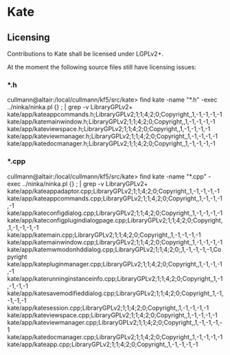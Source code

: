 # Kate

## Licensing

Contributions to Kate shall be licensed under LGPLv2+.

At the moment the following source files still have licensing issues:

### *.h

cullmann@altair:/local/cullmann/kf5/src/kate> find kate -name "*.h" -exec ../ninka/ninka.pl {} \; | grep -v LibraryGPLv2\+
kate/app/kateappcommands.h;LibraryGPLv2;1;1;4;2;0;Copyright,,1,-1,-1,-1,-1
kate/app/katemainwindow.h;LibraryGPLv2;1;1;4;2;0;Copyright,,1,-1,-1,-1,-1
kate/app/kateviewspace.h;LibraryGPLv2;1;1;4;2;0;Copyright,,1,-1,-1,-1,-1
kate/app/kateviewmanager.h;LibraryGPLv2;1;1;4;2;0;Copyright,,1,-1,-1,-1,-1
kate/app/katedocmanager.h;LibraryGPLv2;1;1;4;2;0;Copyright,,1,-1,-1,-1,-1

### *.cpp

cullmann@altair:/local/cullmann/kf5/src/kate> find kate -name "*.cpp" -exec ../ninka/ninka.pl {} \; | grep -v LibraryGPLv2\+
kate/app/kateappadaptor.cpp;LibraryGPLv2;1;1;4;2;0;Copyright,,1,-1,-1,-1,-1
kate/app/kateappcommands.cpp;LibraryGPLv2;1;1;4;2;0;Copyright,,1,-1,-1,-1,-1
kate/app/kateconfigdialog.cpp;LibraryGPLv2;1;1;4;2;0;Copyright,,1,-1,-1,-1,-1
kate/app/kateconfigplugindialogpage.cpp;LibraryGPLv2;1;1;4;2;0;Copyright,,1,-1,-1,-1,-1
kate/app/katemain.cpp;LibraryGPLv2;1;1;4;2;0;Copyright,,1,-1,-1,-1,-1
kate/app/katemainwindow.cpp;LibraryGPLv2;1;1;4;2;0;Copyright,,1,-1,-1,-1,-1
kate/app/katemwmodonhddialog.cpp;LibraryGPLv2;1;1;4;2;0;,1,-1,-1,-1,-1,Copyright
kate/app/katepluginmanager.cpp;LibraryGPLv2;1;1;4;2;0;Copyright,,1,-1,-1,-1,-1
kate/app/katerunninginstanceinfo.cpp;LibraryGPLv2;1;1;4;2;0;Copyright,,1,-1,-1,-1,-1
kate/app/katesavemodifieddialog.cpp;LibraryGPLv2;1;1;4;2;0;Copyright,,1,-1,-1,-1,-1
kate/app/katesession.cpp;LibraryGPLv2;1;1;4;2;0;Copyright,,1,-1,-1,-1,-1
kate/app/kateviewspace.cpp;LibraryGPLv2;1;1;4;2;0;Copyright,,1,-1,-1,-1,-1
kate/app/kateviewmanager.cpp;LibraryGPLv2;1;1;4;2;0;Copyright,,1,-1,-1,-1,-1
kate/app/katedocmanager.cpp;LibraryGPLv2;1;1;4;2;0;Copyright,,1,-1,-1,-1,-1
kate/app/kateapp.cpp;LibraryGPLv2;1;1;4;2;0;Copyright,,1,-1,-1,-1,-1
